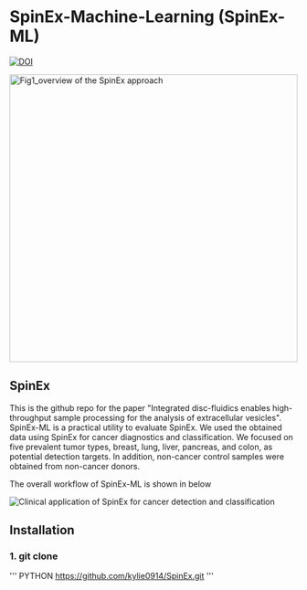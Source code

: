 # SpinEx-Machine-Learning (SpinEx-ML)
[![DOI](https://sandbox.zenodo.org/badge/817967634.svg)](https://sandbox.zenodo.org/doi/10.5072/zenodo.80783)

<img width="504" alt="Fig1_overview of the SpinEx approach" src="https://github.com/kylie0914/SpinEx/assets/48717355/a6299851-843e-4ad6-bfde-f2ad4a6588ab">

## SpinEx
This is the github repo for the paper "Integrated disc-fluidics enables high-throughput sample processing for the analysis of extracellular vesicles". SpinEx-ML is a practical utility to evaluate SpinEx. We used the obtained data using SpinEx for cancer diagnostics and classification. We focused on five prevalent tumor types, breast, lung, liver, pancreas, and colon, as potential detection targets. In addition, non-cancer control samples were obtained from non-cancer donors.

The overall workflow of SpinEx-ML is shown in below

![Clinical application of SpinEx for cancer detection and classification](https://github.com/user-attachments/assets/2e9a5d74-3a53-40a0-80a4-33f7b7972d22)

## Installation
### 1. git clone
''' PYTHON
https://github.com/kylie0914/SpinEx.git
'''
